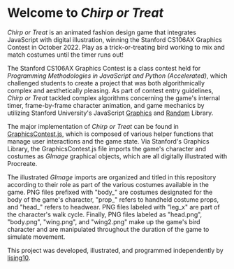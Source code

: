 # Welcome to _Chirp or Treat_

_Chirp or Treat_ is an animated fashion design game that integrates JavaScript with digital illustration, winning the Stanford CS106AX Graphics Contest in October 2022. Play as a trick-or-treating bird working to mix and match costumes until the timer runs out! 

The Stanford CS106AX Graphics Contest is a class contest held for _Programming Methodologies in JavaScript and Python (Accelerated)_, which challenged students to create a project that was both algorithmically complex and aesthetically pleasing. As part of contest entry guidelines, _Chirp or Treat_ tackled complex algorithms concerning the game's internal timer, frame-by-frame character animation, and game mechanics by utilizing Stanford University's JavaScript [Graphics](JSGraphics.js) and [Random](RandomLib.js) Library. 

The major implementation of _Chirp or Treat_ can be found in [GraphicsContest.js](GraphicsContest.js), which is composed of various helper functions that manage user interactions and the game state. Via Stanford's Graphics Library, the GraphicsContest.js file imports the game's character and costumes as _GImage_ graphical objects, which are all digitally illustrated with Procreate.

The illustrated _GImage_ imports are organized and titled in this repository according to their role as part of the various costumes available in the game. PNG files prefixed with "body_" are costumes designated for the body of the game's character, "prop_" refers to handheld costume props, and "head_" refers to headwear. PNG files labeled with "leg_x" are part of the character's walk cycle. Finally, PNG files labeled as "head.png", "body.png", "wing.png", and "wing2.png" make up the game's bird character and are manipulated throughout the duration of the game to simulate movement.

This project was developed, illustrated, and programmed independently by [lising10](https://github.com/lisaing10).

